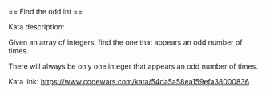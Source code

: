 == Find the odd int ==

Kata description:

Given an array of integers, find the one that appears an odd number of times.

There will always be only one integer that appears an odd number of times.

Kata link: https://www.codewars.com/kata/54da5a58ea159efa38000836
